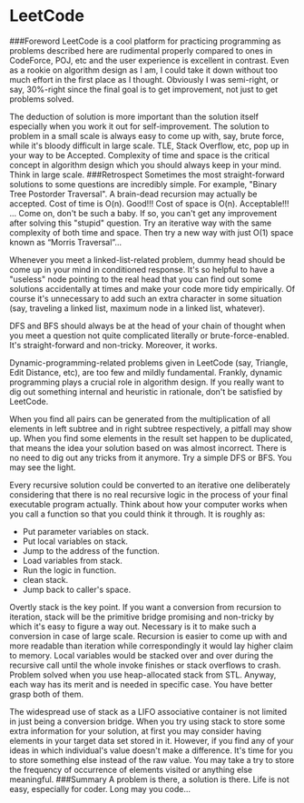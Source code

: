 LeetCode
========
###Foreword
LeetCode is a cool platform for practicing programming as problems described here are rudimental properly compared to ones in CodeForce, POJ, etc and the user experience is excellent in contrast. Even as a rookie on algorithm design as I am, I could take it down without too much effort in the first place as I thought. Obviously I was semi-right, or say, 30%-right since the final goal is to get improvement, not just to get problems solved.

The deduction of solution is more important than the solution itself especially when you work it out for self-improvement. The solution to problem in a small scale is always easy to come up with, say, brute force, while it's bloody difficult in large scale.  TLE, Stack Overflow, etc, pop up in your way to be Accepted. Complexity of time and space is the critical concept in algorithm design which you should always keep in your mind. Think in large scale.
###Retrospect
Sometimes the most straight-forward solutions to some questions are incredibly simple. For example, "Binary Tree Postorder Traversal". A brain-dead recursion may actually be accepted. Cost of time is O(n). Good!!! Cost of space is O(n). Acceptable!!! ... Come on, don't be such a baby. If so, you can't get any improvement after solving this "stupid" question. Try an iterative way with the same complexity of both time and space. Then try a new way with just O(1) space known as “Morris Traversal”...

Whenever you meet a linked-list-related problem, dummy head should be come up in your mind in conditioned response. It's so helpful to have a "useless" node pointing to the real head that you can find out some solutions accidentally at times and make your code more tidy empirically. Of course it's unnecessary to add such an extra character in some situation (say, traveling a linked list, maximum node in a linked list, whatever).

DFS and BFS should always be at the head of your chain of thought when you meet a question not quite complicated literally or brute-force-enabled. It's straight-forward and non-tricky. Moreover, it works.

Dynamic-programming-related problems given in LeetCode (say, Triangle, Edit Distance, etc), are too few and mildly fundamental. Frankly, dynamic programming plays a crucial role in algorithm design. If you really want to dig out something internal and heuristic in rationale, don't be satisfied by LeetCode.

When you find all pairs can be generated from the multiplication of all elements in left subtree and in right subtree respectively, a pitfall may show up. When you find some elements in the result set happen to be duplicated, that means the idea your solution based on was almost incorrect. There is no need to dig out any tricks from it anymore. Try a simple DFS or BFS. You may see the light.

Every recursive solution could be converted to an iterative one deliberately considering that there is no real recursive logic in the process of your final executable program actually. Think about how your computer works when you call a function so that you could think it through. It is roughly as:

* Put parameter variables on stack.
* Put local variables on stack.
* Jump to the address of the function.
* Load variables from stack.
* Run the logic in function.
* clean stack.
* Jump back to caller's space.

Overtly stack is the key point. If you want a conversion from recursion to iteration, stack will be the primitive bridge promising and non-tricky by which it's easy to figure a way out. Necessary is it to make such a conversion in case of large scale. Recursion is easier to come up with and more readable than iteration while correspondingly it would lay higher claim to memory. Local variables would be stacked over and over during the recursive call until the whole invoke finishes or stack overflows to crash. Problem solved when you use heap-allocated stack from STL. Anyway, each way has its merit and is needed in specific case. You have better grasp both of them.

The widespread use of stack as a LIFO associative container is not limited in just being a conversion bridge. When you try using stack to store some extra information for your solution, at first you may consider having elements in your target data set stored in it. However, if you find any of your ideas in which individual's value doesn't make a difference. It's time for you to store something else instead of the raw value. You may take a try to store the frequency of occurrence of elements visited or anything else meaningful.
###Summary
A problem is there, a solution is there.
Life is not easy, especially for coder. 
Long may you code...


